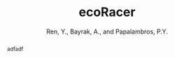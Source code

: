 ---
layout: project
title:  ecoRacer
author: Ren, Y., Bayrak, A., and Papalambros, P.Y.
categories: project
publishdate: 2015
image: _images/ecoracer/image.png
summaryimg: _images/ecoracer/summaryimg.png
abstract: "adfadf"
gameurl: ecoracer.herokuapp.com
---